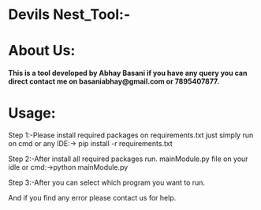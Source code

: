 # Devils Nest_Tool:-
<h1>About Us:</h1>
<h4>This is a tool developed by Abhay Basani if you have any query you can direct contact me on basaniabhay@gmail.com or 7895407877.</h4>
<h1>Usage:</h1>
Step 1:-Please install required packages on requirements.txt
just simply run on cmd or any IDE:->  pip install -r requirements.txt

Step 2:-After install all required packages run. mainModule.py file 
on your idle or cmd:->python mainModule.py

Step 3:-After you can select which program you want to run.

And if you find any error please contact us for help.